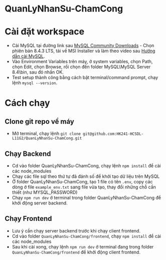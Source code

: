 # QuanLyNhanSu-ChamCong

# Cài đặt workspace
- Cài MySQL tại đường link sau [MySQL Community Downloads](https://dev.mysql.com/downloads/mysql/) - Chọn phiên bản 8.4.3 LTS, tải về MSI Installer và làm theo video sau [Hướng dẫn cài MySQL](https://youtu.be/a3HJnbYhXUc).
- Vào Environment Variables trên máy, ở system variables, chọn Path, chọn Edit, chọn Browse, rồi chọn đến folder MySQL\MySQL Server 8.4\bin, sau đó nhấn OK.
- Test setup thành công bằng cách bật terminal/command prompt, chạy lệnh `mysql --version`.
  
# Cách chạy
## Clone git repo về máy
- Mở terminal, chạy lệnh `git clone git@github.com:HK241-HCSDL-L11G2/QuanLyNhanSu-ChamCong.git`
## Chạy Backend
- Cd vào folder QuanLyNhanSu-ChamCong, chạy lệnh `npm install` để cài các node_modules
- Chạy các file sql theo thứ tự đã đánh số để khởi tạo dữ liệu trên MySQL
- Ở folder QuanLyNhanSu-ChamCong, tạo 1 file có tên `.env`, copy các dòng ở file `example_env.txt` sang file vừa tạo, thay đổi những chỗ cần thiết (như MYSQL_PASSWORD)
- Chạy `npm run dev` ở terminal trong folder QuanLyNhanSu-ChamCong để khởi động server backend.
## Chạy Frontend
- Lưu ý cần chạy server backend trước khi chạy client frontend.
- Cd vào folder `QuanLyNhanSu-ChamCong/frontend`, chạy `npm install` để cài các node_modules
- Sau khi cài xong, chạy lệnh `npm run dev` ở terminal đang trong folder `QuanLyNhanSu-ChamCong/frontend` để khởi động client frontend.

 
